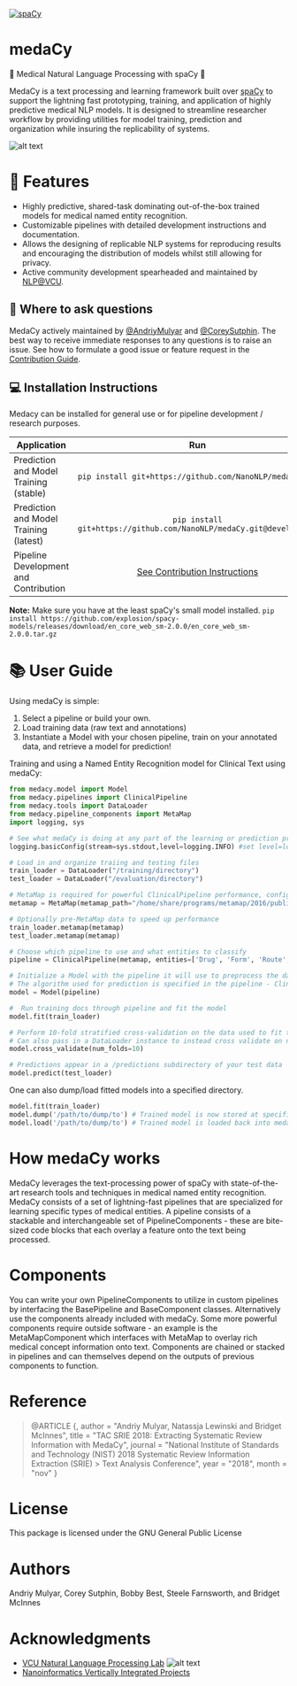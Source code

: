 [![spaCy](https://img.shields.io/badge/built%20with-spaCy-09a3d5.svg)](https://spacy.io)
# medaCy
:hospital: Medical Natural Language Processing with spaCy :hospital:

MedaCy is a text processing and learning framework built over [spaCy](https://spacy.io/) to support the lightning fast prototyping, training, and application of highly predictive medical NLP models. It is designed to streamline researcher workflow by providing utilities for model training, prediction and organization while insuring the replicability of systems.

![alt text](https://nlp.cs.vcu.edu/images/Edit_NanomedicineDatabase.png "Nanoinformatics")


# :star2: Features
- Highly predictive, shared-task dominating out-of-the-box trained models for medical named entity recognition.
- Customizable pipelines with detailed development instructions and documentation.
- Allows the designing of replicable NLP systems for reproducing results and encouraging the distribution of models whilst still allowing for privacy.
- Active community development spearheaded and maintained by [NLP@VCU](https://nlp.cs.vcu.edu/).

## :thought_balloon: Where to ask questions

MedaCy actively maintained by  [@AndriyMulyar](https://github.com/AndriyMulyar)
and [@CoreySutphin](https://github.com/CoreySutphin). The best way to
receive immediate responses to any questions is to raise an issue. See how to formulate a good issue or feature request in the [Contribution Guide](/CONTRIBUTING.md).

## :computer: Installation Instructions
Medacy can be installed for general use or for pipeline development / research purposes.

| Application | Run           |
| ----------- |:-------------:|
| Prediction and Model Training (stable) | `pip install git+https://github.com/NanoNLP/medaCy.git` |
| Prediction and Model Training (latest) | `pip install git+https://github.com/NanoNLP/medaCy.git@development` |
| Pipeline Development and Contribution  | [See Contribution Instructions](/CONTRIBUTING.md) |


**Note:** Make sure you have at the least spaCy's small model installed.
`pip install https://github.com/explosion/spacy-models/releases/download/en_core_web_sm-2.0.0/en_core_web_sm-2.0.0.tar.gz`


# :books: User Guide
Using medaCy is simple: 
1. Select a pipeline or build your own.
2. Load training data (raw text and annotations)
3. Instantiate a Model with your chosen pipeline, train on your annotated data, and retrieve a model for prediction! 

Training and using a Named Entity Recognition model for Clinical Text using medaCy:

```python
from medacy.model import Model
from medacy.pipelines import ClinicalPipeline
from medacy.tools import DataLoader
from medacy.pipeline_components import MetaMap
import logging, sys

# See what medaCy is doing at any part of the learning or prediction process
logging.basicConfig(stream=sys.stdout,level=logging.INFO) #set level=logging.DEBUG for more information

# Load in and organize traiing and testing files
train_loader = DataLoader("/training/directory")
test_loader = DataLoader("/evaluation/directory")

# MetaMap is required for powerful ClinicalPipeline performance, configure to your MetaMap path
metamap = MetaMap(metamap_path="/home/share/programs/metamap/2016/public_mm/bin/metamap")

# Optionally pre-MetaMap data to speed up performance
train_loader.metamap(metamap)
test_loader.metamap(metamap)

# Choose which pipeline to use and what entities to classify
pipeline = ClinicalPipeline(metamap, entities=['Drug', 'Form', 'Route', 'ADE', 'Reason', 'Frequency', 'Duration', 'Dosage', 'Strength'])

# Initialize a Model with the pipeline it will use to preprocess the data
# The algorithm used for prediction is specified in the pipeline - ClinicalPipeline uses CRF(Conditional Random Field)
model = Model(pipeline)

#  Run training docs through pipeline and fit the model
model.fit(train_loader) 

# Perform 10-fold stratified cross-validation on the data used to fit the model
# Can also pass in a DataLoader instance to instead cross validate on new data
model.cross_validate(num_folds=10) 

# Predictions appear in a /predictions subdirectory of your test data
model.predict(test_loader) 

```

One can also dump/load fitted models into a specified directory.
```python
model.fit(train_loader)
model.dump('/path/to/dump/to') # Trained model is now stored at specified directory
model.load('/path/to/dump/to') # Trained model is loaded back into medaCy

``` 


How medaCy works
================
MedaCy leverages the text-processing power of spaCy with state-of-the-art research tools and techniques in medical named entity recognition.
MedaCy consists of a set of lightning-fast pipelines that are specialized for learning specific types of medical entities. A pipeline consists
of a stackable and interchangeable set of PipelineComponents - these are bite-sized code blocks that each overlay a feature onto the text being processed.

Components
==========
You can write your own PipelineComponents to utilize in custom pipelines by interfacing the BasePipeline and BaseComponent classes. Alternatively
use the components already included with medaCy. Some more powerful components require outside software - an example is the MetaMapComponent which interfaces with MetaMap
to overlay rich medical concept information onto text. Components are chained or stacked in pipelines and can themselves depend on the outputs of previous components to function.




Reference
=========

> @ARTICLE {,
>     author  = "Andriy Mulyar, Natassja Lewinski and Bridget McInnes",
>     title   = "TAC SRIE 2018: Extracting Systematic Review Information with MedaCy",
>     journal = "National Institute of Standards and Technology (NIST) 2018 Systematic Review Information Extraction (SRIE) > Text Analysis Conference",
>     year    = "2018",
>     month   = "nov"
> }

License
=======
This package is licensed under the GNU General Public License


Authors
=======
Andriy Mulyar, Corey Sutphin, Bobby Best, Steele Farnsworth, and Bridget McInnes

Acknowledgments
===============
- [VCU Natural Language Processing Lab](https://nlp.cs.vcu.edu/)     ![alt text](https://nlp.cs.vcu.edu/images/vcu_head_logo "VCU")
- [Nanoinformatics Vertically Integrated Projects](https://rampages.us/nanoinformatics/)
